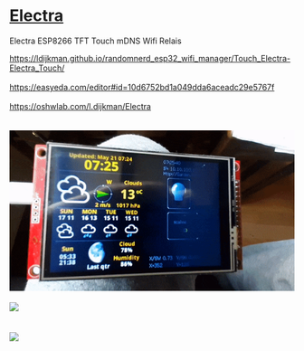 # [Electra](https://ldijkman.github.io/randomnerd_esp32_wifi_manager/Touch_Electra-Electra_Touch/)

Electra ESP8266 TFT Touch mDNS Wifi Relais<br>

<a href="https://ldijkman.github.io/randomnerd_esp32_wifi_manager/Touch_Electra-Electra_Touch">https://ldijkman.github.io/randomnerd_esp32_wifi_manager/Touch_Electra-Electra_Touch/</a><br>
<br>
<a href="https://easyeda.com/editor#id=10d6752bd1a049dda6aceadc29e5767f">https://easyeda.com/editor#id=10d6752bd1a049dda6aceadc29e5767f</a><br>
<br>
<a href="https://oshwlab.com/l.dijkman/Electra">https://oshwlab.com/l.dijkman/Electra</a><br>
<br>
<br>
<img src="https://raw.githubusercontent.com/ldijkman/Electra/main/touch_electra.gif"><br>
<br>
<img src="https://raw.githubusercontent.com/ldijkman/randomnerd_esp32_wifi_manager/main/docs/Touch_Electra-Electra_Touch/Electra_webpage_animated.gif"><br>
<br>      
<img src="https://github.com/ldijkman/randomnerd_esp32_wifi_manager/blob/main/Electra.png?raw=true"><br>
